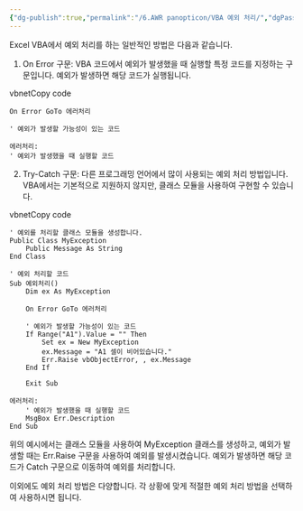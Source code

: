 ```yaml
---
{"dg-publish":true,"permalink":"/6.AWR panopticon/VBA 예외 처리/","dgPassFrontmatter":true}
---
```



Excel VBA에서 예외 처리를 하는 일반적인 방법은 다음과 같습니다.

1.  On Error 구문: VBA 코드에서 예외가 발생했을 때 실행할 특정 코드를 지정하는 구문입니다. 예외가 발생하면 해당 코드가 실행됩니다.

vbnetCopy code

```
On Error GoTo 에러처리

' 예외가 발생할 가능성이 있는 코드

에러처리:
' 예외가 발생했을 때 실행할 코드

```


2.  Try-Catch 구문: 다른 프로그래밍 언어에서 많이 사용되는 예외 처리 방법입니다. VBA에서는 기본적으로 지원하지 않지만, 클래스 모듈을 사용하여 구현할 수 있습니다.

vbnetCopy code

```
' 예외를 처리할 클래스 모듈을 생성합니다.
Public Class MyException
    Public Message As String
End Class

' 예외 처리할 코드
Sub 예외처리()
    Dim ex As MyException
    
    On Error GoTo 에러처리
    
    ' 예외가 발생할 가능성이 있는 코드
    If Range("A1").Value = "" Then
        Set ex = New MyException
        ex.Message = "A1 셀이 비어있습니다."
        Err.Raise vbObjectError, , ex.Message
    End If
    
    Exit Sub

에러처리:
    ' 예외가 발생했을 때 실행할 코드
    MsgBox Err.Description
End Sub
```

위의 예시에서는 클래스 모듈을 사용하여 MyException 클래스를 생성하고, 예외가 발생할 때는 Err.Raise 구문을 사용하여 예외를 발생시켰습니다. 예외가 발생하면 해당 코드가 Catch 구문으로 이동하여 예외를 처리합니다.

이외에도 예외 처리 방법은 다양합니다. 각 상황에 맞게 적절한 예외 처리 방법을 선택하여 사용하시면 됩니다.
